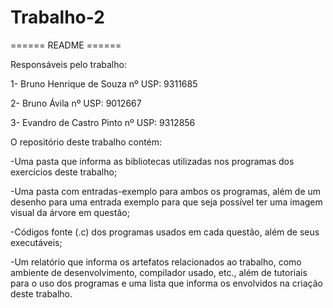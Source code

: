 # Trabalho-2
====== README ======

Responsáveis pelo trabalho:

1- Bruno Henrique de Souza nº USP: 9311685

2- Bruno Ávila nº USP: 9012667

3- Evandro de Castro Pinto nº USP: 9312856


O repositório deste trabalho contém:

-Uma pasta que informa as bibliotecas utilizadas nos programas dos exercícios deste trabalho;

-Uma pasta com entradas-exemplo para ambos os programas, além de um desenho para uma entrada exemplo para que seja possível ter uma imagem visual da árvore em questão;

-Códigos fonte (.c) dos programas usados em cada questão, além de seus executáveis;

-Um relatório que informa os artefatos relacionados ao trabalho, como ambiente de desenvolvimento, compilador usado, etc., além de tutoriais para o uso dos programas e uma lista que informa os envolvidos na criação deste trabalho.
